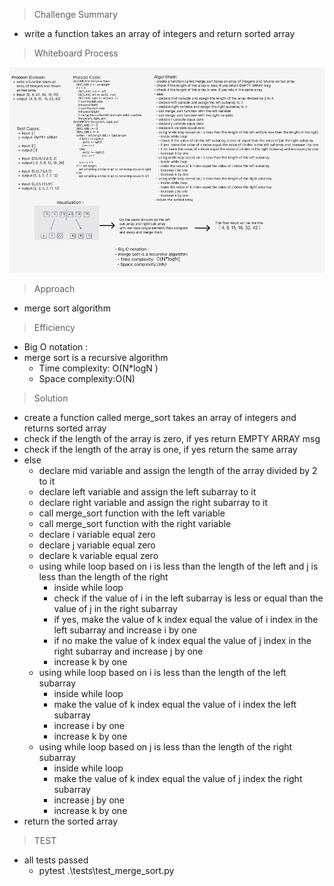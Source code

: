 > Challenge Summary
- write a function takes an array of integers and return sorted array


> Whiteboard Process


 ![merge_sort_image](merge_sort_whiteboard.png)


> Approach
- merge sort algorithm 


> Efficiency
- Big O notation : 
- merge sort is a recursive algorithm
  - Time complexity: O(N*logN )
  - Space complexity:O(N)


> Solution
- create a function called merge_sort takes an array of integers and returns sorted array 
- check if the length of the array is zero, if yes return EMPTY ARRAY msg 
- check if the length of the array is one, if yes return the same array 
- else 
  - declare mid variable and assign the length of the array divided by 2 to it 
  - declare left variable and assign the left subarray to it 
  - declare right variable and assign the right subarray to it 
  - call merge_sort function with the left variable 
  - call merge_sort function with the right variable
  - declare i variable equal zero 
  - declare j variable equal zero
  - declare k variable equal zero 
  - using while loop based on i is less than the length of the left and j is less than the length of the right
    - inside while loop 
    - check if the value of i in the left subarray is less or equal than the value of j in the right subarray
    - if yes, make the value of k index equal the value of i index in the left subarray and increase i by one 
    - if no make the value of k index equal the value of j index in the right subarray and increase j by one 
    - increase k by one 
  - using while loop based on i is less than the length of the left subarray 
    - inside while loop
    - make the value of k index equal the value of i index the left subarray 
    - increase i by one
    - increase k by one
  - using while loop based on j is less than the length of the right subarray 
    - inside while loop
    - make the value of k index equal the value of j index the right subarray 
    - increase j by one
    - increase k by one
- return the sorted array 


> TEST
- all tests passed
  - pytest .\tests\test_merge_sort.py
    